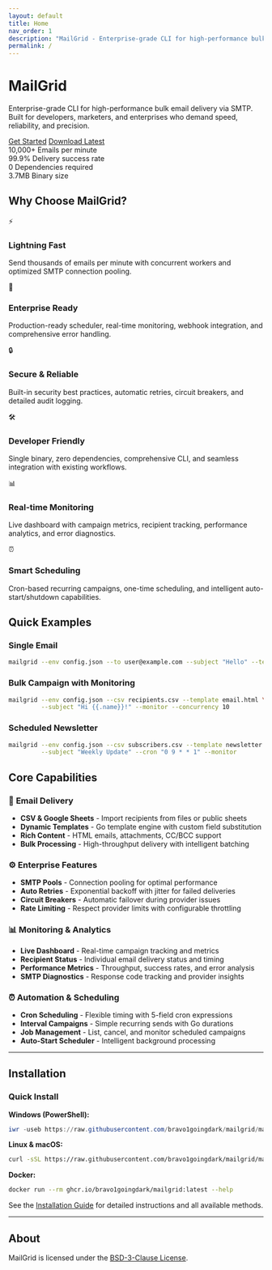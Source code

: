 ```yaml
---
layout: default
title: Home
nav_order: 1
description: "MailGrid - Enterprise-grade CLI for high-performance bulk email delivery"
permalink: /
---
```


<div class="hero-section">
  <h1 class="hero-title">MailGrid</h1>
  <p class="hero-subtitle">Enterprise-grade CLI for high-performance bulk email delivery via SMTP. Built for developers, marketers, and enterprises who demand speed, reliability, and precision.</p>

  <div class="hero-buttons">
    <a href="getting-started" class="btn btn-primary">Get Started</a>
    <a href="https://github.com/bravo1goingdark/mailgrid/releases/latest" class="btn btn-secondary">Download Latest</a>
  </div>
</div>

<div class="stats-section">
  <div class="stats-grid">
    <div class="stat-item">
      <span class="stat-number">10,000+</span>
      <span class="stat-label">Emails per minute</span>
    </div>
    <div class="stat-item">
      <span class="stat-number">99.9%</span>
      <span class="stat-label">Delivery success rate</span>
    </div>
    <div class="stat-item">
      <span class="stat-number">0</span>
      <span class="stat-label">Dependencies required</span>
    </div>
    <div class="stat-item">
      <span class="stat-number">3.7MB</span>
      <span class="stat-label">Binary size</span>
    </div>
  </div>
</div>

## Why Choose MailGrid?

<div class="feature-grid">
  <div class="feature-card">
    <span class="feature-icon">⚡</span>
    <h3 class="feature-title">Lightning Fast</h3>
    <p class="feature-description">Send thousands of emails per minute with concurrent workers and optimized SMTP connection pooling.</p>
  </div>

  <div class="feature-card">
    <span class="feature-icon">🎯</span>
    <h3 class="feature-title">Enterprise Ready</h3>
    <p class="feature-description">Production-ready scheduler, real-time monitoring, webhook integration, and comprehensive error handling.</p>
  </div>

  <div class="feature-card">
    <span class="feature-icon">🔒</span>
    <h3 class="feature-title">Secure & Reliable</h3>
    <p class="feature-description">Built-in security best practices, automatic retries, circuit breakers, and detailed audit logging.</p>
  </div>

  <div class="feature-card">
    <span class="feature-icon">🛠️</span>
    <h3 class="feature-title">Developer Friendly</h3>
    <p class="feature-description">Single binary, zero dependencies, comprehensive CLI, and seamless integration with existing workflows.</p>
  </div>

  <div class="feature-card">
    <span class="feature-icon">📊</span>
    <h3 class="feature-title">Real-time Monitoring</h3>
    <p class="feature-description">Live dashboard with campaign metrics, recipient tracking, performance analytics, and error diagnostics.</p>
  </div>

  <div class="feature-card">
    <span class="feature-icon">⏰</span>
    <h3 class="feature-title">Smart Scheduling</h3>
    <p class="feature-description">Cron-based recurring campaigns, one-time scheduling, and intelligent auto-start/shutdown capabilities.</p>
  </div>
</div>

## Quick Examples

### Single Email
```bash
mailgrid --env config.json --to user@example.com --subject "Hello" --text "Welcome!"
```

### Bulk Campaign with Monitoring
```bash
mailgrid --env config.json --csv recipients.csv --template email.html \
         --subject "Hi {{.name}}!" --monitor --concurrency 10
```

### Scheduled Newsletter
```bash
mailgrid --env config.json --csv subscribers.csv --template newsletter.html \
         --subject "Weekly Update" --cron "0 9 * * 1" --monitor
```

## Core Capabilities

### 📧 **Email Delivery**
- **CSV & Google Sheets** - Import recipients from files or public sheets
- **Dynamic Templates** - Go template engine with custom field substitution
- **Rich Content** - HTML emails, attachments, CC/BCC support
- **Bulk Processing** - High-throughput delivery with intelligent batching

### ⚙️ **Enterprise Features**
- **SMTP Pools** - Connection pooling for optimal performance
- **Auto Retries** - Exponential backoff with jitter for failed deliveries
- **Circuit Breakers** - Automatic failover during provider issues
- **Rate Limiting** - Respect provider limits with configurable throttling

### 📊 **Monitoring & Analytics**
- **Live Dashboard** - Real-time campaign tracking and metrics
- **Recipient Status** - Individual email delivery status and timing
- **Performance Metrics** - Throughput, success rates, and error analysis
- **SMTP Diagnostics** - Response code tracking and provider insights

### ⏰ **Automation & Scheduling**
- **Cron Scheduling** - Flexible timing with 5-field cron expressions
- **Interval Campaigns** - Simple recurring sends with Go durations
- **Job Management** - List, cancel, and monitor scheduled campaigns
- **Auto-Start Scheduler** - Intelligent background processing

---

## Installation

### Quick Install

**Windows (PowerShell):**
```powershell
iwr -useb https://raw.githubusercontent.com/bravo1goingdark/mailgrid/main/install.ps1 | iex
```

**Linux & macOS:**
```bash
curl -sSL https://raw.githubusercontent.com/bravo1goingdark/mailgrid/main/install.sh | bash
```

**Docker:**
```bash
docker run --rm ghcr.io/bravo1goingdark/mailgrid:latest --help
```

See the [Installation Guide](installation) for detailed instructions and all available methods.

---

## About

MailGrid is licensed under the [BSD-3-Clause License](https://github.com/bravo1goingdark/mailgrid/blob/main/LICENSE).